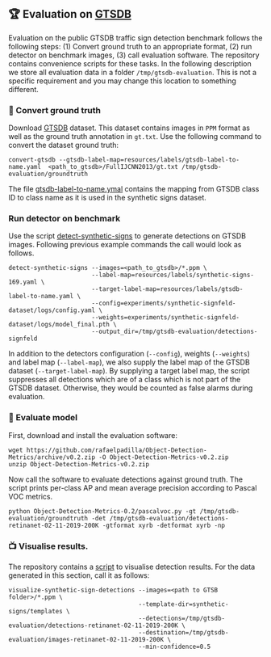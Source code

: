 ## :trophy: Evaluation on [GTSDB](http://benchmark.ini.rub.de/?section=gtsdb&subsection=dataset)

Evaluation on the public GTSDB traffic sign detection benchmark follows the following steps: (1) Convert ground truth to an appropriate format, (2) run detector on benchmark images, (3) call evaluation software. The repository contains convenience scripts for these tasks. In the following description we store all evaluation data in a folder ``/tmp/gtsdb-evaluation``. This is not a specific requirement and you may change this location to something different.

### :raising_hand: Convert ground truth

Download [GTSDB](http://benchmark.ini.rub.de/?section=gtsdb&subsection=news) dataset. This dataset contains images in ``PPM`` format as well as the ground truth annotation in ``gt.txt``. Use the following command to convert the dataset ground truth:
```
convert-gtsdb --gtsdb-label-map=resources/labels/gtsdb-label-to-name.yaml  <path_to_gtsdb>/FullIJCNN2013/gt.txt /tmp/gtsdb-evaluation/groundtruth
```
The file [gtsdb-label-to-name.ymal](resources/labels/gtsdb-label-to-name.yaml) contains the mapping from GTSDB class ID to class name as it is used in the synthetic signs dataset.

### Run detector on benchmark

Use the script [detect-synthetic-signs](bin/detect-synthetic-signs) to generate detections on GTSDB images. Following previous example commands the call would look as follows.
```
detect-synthetic-signs --images=<path_to_gtsdb>/*.ppm \
                       --label-map=resources/labels/synthetic-signs-169.yaml \
                       --target-label-map=resources/labels/gtsdb-label-to-name.yaml \
                       --config=experiments/synthetic-signfeld-dataset/logs/config.yaml \
                       --weights=experiments/synthetic-signfeld-dataset/logs/model_final.pth \
                       --output_dir=/tmp/gtsdb-evaluation/detections-signfeld
```
In addition to the detectors configuration (``--config``), weights (``--weights``) and label map (``--label-map``), we also supply the label map of the GTSDB dataset (``--target-label-map``). By supplying a target label map, the script suppresses all detections which are of a class which is not part of the GTSDB dataset. Otherwise, they would be counted as false alarms during evaluation.

### :game_die: Evaluate model

First, download and install the evaluation software:
```
wget https://github.com/rafaelpadilla/Object-Detection-Metrics/archive/v0.2.zip -O Object-Detection-Metrics-v0.2.zip
unzip Object-Detection-Metrics-v0.2.zip
```
Now call the software to evaluate detections against ground truth. The script prints per-class AP and mean average precision according to Pascal VOC metrics.
```
python Object-Detection-Metrics-0.2/pascalvoc.py -gt /tmp/gtsdb-evaluation/groundtruth -det /tmp/gtsdb-evaluation/detections-retinanet-02-11-2019-200K -gtformat xyrb -detformat xyrb -np
```

### :tv: Visualise results.

The repository contains a [script](bin/visualize-synthetic-sign-detections) to visualise detection results. For the data generated in this section, call it as follows:
```
visualize-synthetic-sign-detections --images=<path to GTSB folder>/*.ppm \
                                    --template-dir=synthetic-signs/templates \
                                    --detections=/tmp/gtsdb-evaluation/detections-retinanet-02-11-2019-200K \
                                    --destination=/tmp/gtsdb-evaluation/images-retinanet-02-11-2019-200K \
                                    --min-confidence=0.5
```
